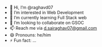 - 👋 Hi, I’m @raghavd07
- 👀 I’m interested in Web Development
- 🌱 I’m currently learning Full Stack web
- 💞️ I’m looking to collaborate on GSOC
- 📫 Reach me via d.sairaghav07@gmail.com
- 😄 Pronouns: he/him
- ⚡ Fun fact: ...

<!---
raghavd07/raghavd07 is a ✨ special ✨ repository because its `README.md` (this file) appears on your GitHub profile.
You can click the Preview link to take a look at your changes.
--->
